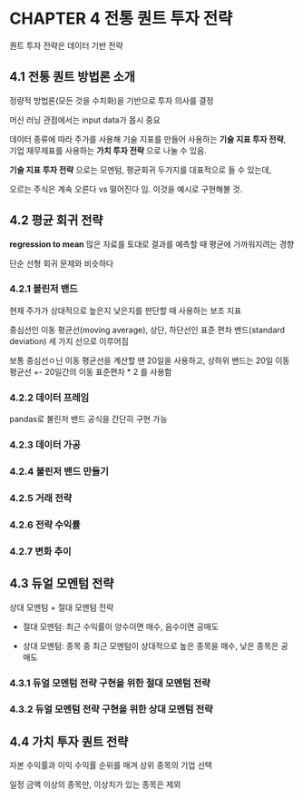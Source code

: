 # CHAPTER 4 전통 퀀트 투자 전략

퀀트 투자 전략은 데이터 기반 전략

## 4.1 전통 퀀트 방법론 소개

정량적 방법론(모든 것을 수치화)을 기반으로 투자 의사를 결정

머신 러닝 관점에서는 input data가 몹시 중요

데이터 종류에 따라 주가를 사용해 기술 지표를 만들어 사용하는 **기술 지표 투자 전략**, 기업 재무제표를 사용하는 **가치 투자 전략** 으로 나눌 수 있음.

**기술 지표 투자 전략** 으로는 모멘텀, 평균회귀 두가지를 대표적으로 들 수 있는데,

오르는 주식은 계속 오른다 vs 떨어진다 임. 이것을 예시로 구현해볼 것.

## 4.2 평균 회귀 전략

**regression to mean** 많은 자료를 토대로 결과를 예측할 때 평균에 가까워지려는 경향

단순 선형 회귀 문제와 비슷하다

### 4.2.1 볼린저 밴드

현재 주가가 상대적으로 높은지 낮은지를 판단할 때 사용하는 보조 지표

중심선인 이동 평균선(moving average), 상단, 하단선인 표준 편차 밴드(standard deviation) 세 가지 선으로 이루어짐

보통 중심선ㅇ닌 이동 평균선을 계산할 땐 20일을 사용하고, 상하위 밴드는 20일 이동 평균선 +- 20일간의 이동 표준편차 \* 2 를 사용함

### 4.2.2 데이터 프레임

pandas로 불린저 밴드 공식을 간단히 구현 가능

### 4.2.3 데이터 가공

### 4.2.4 불린저 밴드 만들기

### 4.2.5 거래 전략

### 4.2.6 전략 수익률

### 4.2.7 변화 추이

## 4.3 듀얼 모멘텀 전략

상대 모멘텀 + 절대 모멘텀 전략

- 절대 모멘텀: 최근 수익률이 양수이면 매수, 음수이면 공매도

- 상대 모멘텀: 종목 중 최근 모멘텀이 상대적으로 높은 종목을 매수, 낮은 종목은 공매도

### 4.3.1 듀얼 모멘텀 전략 구현을 위한 절대 모멘텀 전략

### 4.3.2 듀얼 모멘텀 전략 구현을 위한 상대 모멘텀 전략

## 4.4 가치 투자 퀀트 전략

자본 수익률과 이익 수익률 순위를 매겨 상위 종목의 기업 선택

일정 금액 이상의 종목만, 이상치가 있는 종목은 제외